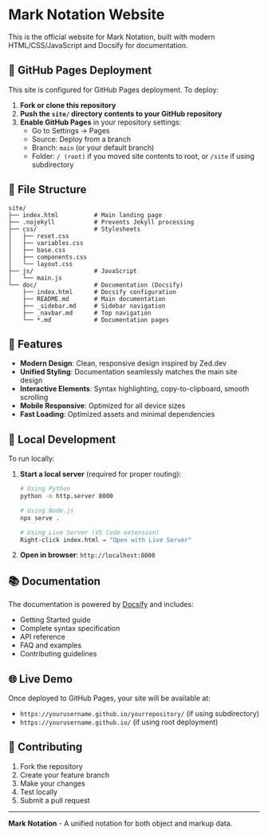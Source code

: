 # Mark Notation Website

This is the official website for Mark Notation, built with modern HTML/CSS/JavaScript and Docsify for documentation.

## 🚀 GitHub Pages Deployment

This site is configured for GitHub Pages deployment. To deploy:

1. **Fork or clone this repository**
2. **Push the `site/` directory contents to your GitHub repository**
3. **Enable GitHub Pages** in your repository settings:
   - Go to Settings → Pages
   - Source: Deploy from a branch
   - Branch: `main` (or your default branch)
   - Folder: `/ (root)` if you moved site contents to root, or `/site` if using subdirectory

## 📁 File Structure

```
site/
├── index.html          # Main landing page
├── .nojekyll           # Prevents Jekyll processing
├── css/                # Stylesheets
│   ├── reset.css
│   ├── variables.css
│   ├── base.css
│   ├── components.css
│   └── layout.css
├── js/                 # JavaScript
│   └── main.js
└── doc/                # Documentation (Docsify)
    ├── index.html      # Docsify configuration
    ├── README.md       # Main documentation
    ├── _sidebar.md     # Sidebar navigation
    ├── _navbar.md      # Top navigation
    └── *.md            # Documentation pages
```

## 🎨 Features

- **Modern Design**: Clean, responsive design inspired by Zed.dev
- **Unified Styling**: Documentation seamlessly matches the main site design
- **Interactive Elements**: Syntax highlighting, copy-to-clipboard, smooth scrolling
- **Mobile Responsive**: Optimized for all device sizes
- **Fast Loading**: Optimized assets and minimal dependencies

## 🔧 Local Development

To run locally:

1. **Start a local server** (required for proper routing):
   ```bash
   # Using Python
   python -m http.server 8000
   
   # Using Node.js
   npx serve .
   
   # Using Live Server (VS Code extension)
   Right-click index.html → "Open with Live Server"
   ```

2. **Open in browser**: `http://localhost:8000`

## 📚 Documentation

The documentation is powered by [Docsify](https://docsify.js.org/) and includes:

- Getting Started guide
- Complete syntax specification
- API reference
- FAQ and examples
- Contributing guidelines

## 🌐 Live Demo

Once deployed to GitHub Pages, your site will be available at:
- `https://yourusername.github.io/yourrepository/` (if using subdirectory)
- `https://yourusername.github.io/` (if using root deployment)

## 🤝 Contributing

1. Fork the repository
2. Create your feature branch
3. Make your changes
4. Test locally
5. Submit a pull request

---

**Mark Notation** - A unified notation for both object and markup data.
